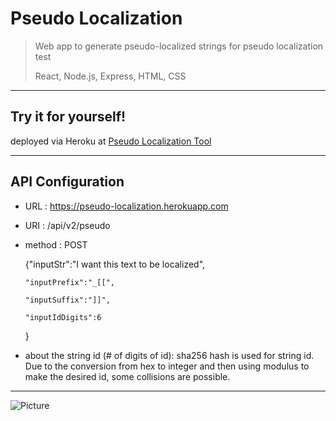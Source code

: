 # Pseudo Localization
> Web app to generate pseudo-localized strings for pseudo localization test
>
> React, Node.js, Express, HTML, CSS


<hr>

## Try it for yourself!
deployed via Heroku at [Pseudo Localization Tool](https://pseudo-localization.herokuapp.com/)  

<hr>

## API Configuration
* URL : https://pseudo-localization.herokuapp.com
* URI : /api/v2/pseudo
* method : POST

     {"inputStr":"I want this text to be localized",

      "inputPrefix":"_[[",

      "inputSuffix":"]]",

      "inputIdDigits":6
     }

* <Note> about the string id (# of digits of id):
  sha256 hash is used for string id. Due to the conversion from hex to integer and then using modulus to make the desired id, some collisions are possible.

<hr>

![Picture](https://firebasestorage.googleapis.com/v0/b/pseudo-localization.appspot.com/o/images%2Fpseudo-localization_v2.PNG?alt=media&token=12b57405-ab21-4963-8a0a-c2dfb81e3e00)


